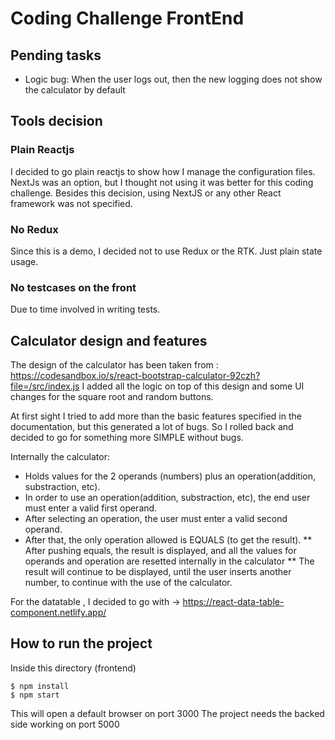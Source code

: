# Coding Challenge FrontEnd

## Pending tasks
* Logic bug: When the user logs out, then the new logging does not show the calculator by default

## Tools decision

### Plain Reactjs
I decided to go plain reactjs to show how I manage the configuration files. NextJs was an option, but I thought not using it was better for this coding challenge.
Besides this decision, using NextJS or any other React framework was not specified.

### No Redux
Since this is a demo, I decided not to use Redux or the RTK. Just plain state usage.

### No testcases on the front
Due to time involved in writing tests.

## Calculator design and features

The design of the calculator has been taken from : https://codesandbox.io/s/react-bootstrap-calculator-92czh?file=/src/index.js
I added all the logic on top of this design and some UI changes for the square root and random buttons.

At first sight I tried to add more than the basic features specified in the documentation, but this generated a lot of bugs. So I rolled back and decided to go for something more SIMPLE without bugs.

Internally the calculator:

* Holds values for the 2 operands (numbers) plus an operation(addition, substraction, etc).
* In order to use an operation(addition, substraction, etc), the end user must enter a valid first operand.
* After selecting an operation, the user must enter a valid second operand.
* After that, the only operation allowed is EQUALS (to get the result). 
** After pushing equals, the result is displayed, and all the values for operands and operation are resetted internally in the calculator
** The result will continue to be displayed, until the user inserts another number, to continue with the use of the calculator.

For the datatable , I decided to go with -> https://react-data-table-component.netlify.app/


## How to run the project

Inside this directory (frontend)

    $ npm install
    $ npm start
    

This will open a default browser on port 3000 
The project needs the backed side working on port 5000






